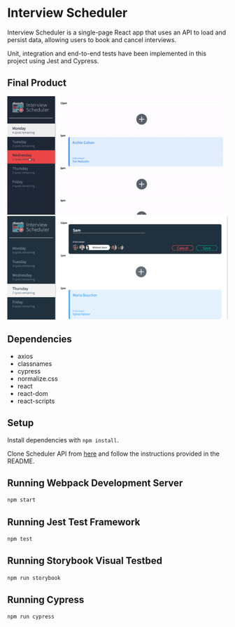 # Interview Scheduler

Interview Scheduler is a single-page React app that uses an API to load and persist data, allowing users to book and cancel interviews.

Unit, integration and end-to-end tests have been implemented in this project using Jest and Cypress.

## Final Product

![GIF Screenrecording of App](./docs/scheduler-demo.gif)
![Screenshot of App](./docs/scheduler-screen.png)

## Dependencies

- axios
- classnames 
- cypress
- normalize.css 
- react
- react-dom
- react-scripts

## Setup

Install dependencies with `npm install`.

Clone Scheduler API from [here](https://github.com/houseofsam/scheduler-api) and follow the instructions provided in the README.

## Running Webpack Development Server

```sh
npm start
```

## Running Jest Test Framework

```sh
npm test
```

## Running Storybook Visual Testbed

```sh
npm run storybook
```

## Running Cypress 

```sh
npm run cypress
```